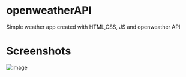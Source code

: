 # openweatherAPI
Simple weather app created with HTML,CSS, JS and openweather API

# Screenshots
![image](https://github.com/ReaperOAK/openweatherAPI/assets/136883103/16b8e2cc-d498-4e06-8762-d42e0f5855f6)
